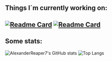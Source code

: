 ## Things I´m currently working on:
[![Readme Card](https://github-readme-stats.vercel.app/api/pin/?username=AlexanderReaper7&repo=hangman&theme=midnight-purple)](https://github.com/AlexanderReaper7/hangman)
[![Readme Card](https://github-readme-stats.vercel.app/api/pin/?username=AlexanderReaper7&repo=advent-of-code-rs&theme=midnight-purple)](https://github.com/AlexanderReaper7/advent-of-code-rs)
---
## Some stats:
![AlexanderReaper7's GitHub stats](https://github-readme-stats.vercel.app/api?username=AlexanderReaper7&include_all_commits=true&count_private=true&show_icons=true&theme=midnight-purple)
![Top Langs](https://github-readme-stats.vercel.app/api/top-langs/?username=AlexanderReaper7&layout=compact&hide=shaderlab&theme=midnight-purple)
